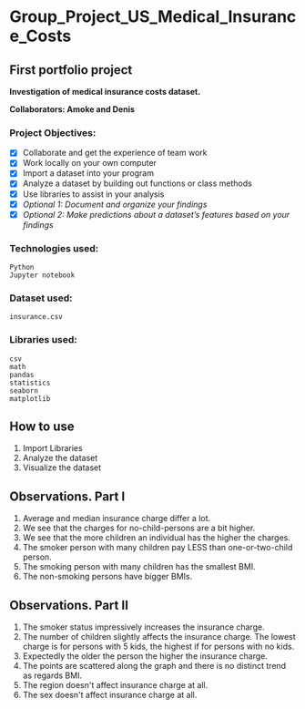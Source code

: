 # **Group_Project_US_Medical_Insurance_Costs**
## First portfolio project

**Investigation of medical insurance costs dataset.**

**Collaborators: Amoke and Denis**

### Project Objectives:
- [x] Collaborate and get the experience of team work
- [x] Work locally on your own computer
- [x] Import a dataset into your program
- [x] Analyze a dataset by building out functions or class methods
- [x] Use libraries to assist in your analysis
- [x] *Optional 1: Document and organize your findings*
- [x] *Optional 2: Make predictions about a dataset’s features based on your findings*

### Technologies used:
```
Python
Jupyter notebook
```

### Dataset used:
```
insurance.csv
```

### Libraries used:
```
csv
math
pandas
statistics
seaborn
matplotlib
```

## How to use ##
1. Import Libraries
2. Analyze the dataset
3. Visualize the dataset

## Observations. Part I ##
1. Average and median insurance charge differ a lot.
2. We see that the charges for no-child-persons are a bit higher.
3. We see that the more children an individual has the higher the charges.   
4. The smoker person with many children pay LESS than one-or-two-child person.
5. The smoking person with many children has the smallest BMI.
6. The non-smoking persons have bigger BMIs.

## Observations. Part II ##
1. The smoker status impressively increases the insurance charge.
2. The number of children slightly affects the insurance charge. The lowest charge is for persons with 5 kids, the highest if for persons with no kids.
3. Expectedly the older the person the higher the insurance charge.
4. The points are scattered along the graph and there is no distinct trend as regards BMI.
5. The region doesn't affect insurance charge at all.
6. The sex doesn't affect insurance charge at all.
